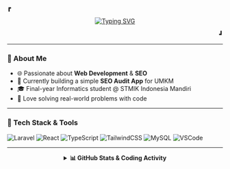 <p><b>&#9487;</b></p>

<p align="center">
  <a href="https://github.com/rafliadipratama">
    <img src="https://readme-typing-svg.herokuapp.com?font=Fira+Code&size=20&pause=1000&color=8BE9FD&center=true&vCenter=true&width=500&lines=Hi+there!+I'm+Rafli+Adipratama;Informatics+Student+%7C+Web+Developer;SEO+Enthusiast+%7C+Problem+Solver" alt="Typing SVG" />
  </a>
</p>

<p align="right"><b>&#9499;</b></p>

---

### 🧠 About Me
- 🌐 Passionate about **Web Development** & **SEO**
- 🧩 Currently building a simple **SEO Audit App** for UMKM
- 🎓 Final-year Informatics student @ STMIK Indonesia Mandiri
- 🚀 Love solving real-world problems with code

---

### 🧰 Tech Stack & Tools  
![Laravel](https://img.shields.io/badge/Laravel-E34F26?style=for-the-badge&logo=laravel&logoColor=white)
![React](https://img.shields.io/badge/React-61DAFB?style=for-the-badge&logo=react&logoColor=black)
![TypeScript](https://img.shields.io/badge/TypeScript-3178C6?style=for-the-badge&logo=typescript&logoColor=white)
![TailwindCSS](https://img.shields.io/badge/TailwindCSS-38bdf8?style=for-the-badge&logo=tailwind-css&logoColor=white)
![MySQL](https://img.shields.io/badge/MySQL-00618A?style=for-the-badge&logo=mysql&logoColor=white)
![VSCode](https://img.shields.io/badge/VSCode-007ACC?style=for-the-badge&logo=visual-studio-code&logoColor=white)

---

<details align="center">
  <summary><b>📊 GitHub Stats & Coding Activity</b></summary>
  <br>

  <a href="https://github.com/rafliadipratama">
    <img align="center" src="https://github-readme-stats.vercel.app/api?username=rafliadipratama&show_icons=true&theme=tokyonight&hide_border=true" alt="rafliadipratama GitHub Stats"/>
  </a>
  &nbsp;
  <a href="https://github-readme-stats.vercel.app/api/top-langs/?username=rafliadipratama&layout=compact&theme=tokyonight&langs_count=6">
    <img align="center" src="https://github-readme-stats.vercel.app/api/top-langs/?username=rafliadipratama&layout=compact&theme=tokyonight&langs_count=6" alt="Top Languages"/>
  </a>

  <br><br>

  <a href="https://github.com/rafliadipratama">
    <img src="https://github-readme-activity-graph.vercel.app/graph?username=rafliadipratama&bg_color=1a1b27&color=8be9fd&line=50fa7b&point=ff79c6&area=true&hide_border=true" alt="rafliadipratama activity graph">
  </a>

  <!--START_SECTION:waka-->

```txt
HTML   3 mins          █████████████████████████   100.00 %
```

<!--END_SECTION:waka-->

</details>
